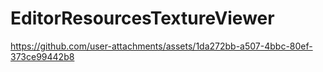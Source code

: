 # EditorResourcesTextureViewer

https://github.com/user-attachments/assets/1da272bb-a507-4bbc-80ef-373ce99442b8

